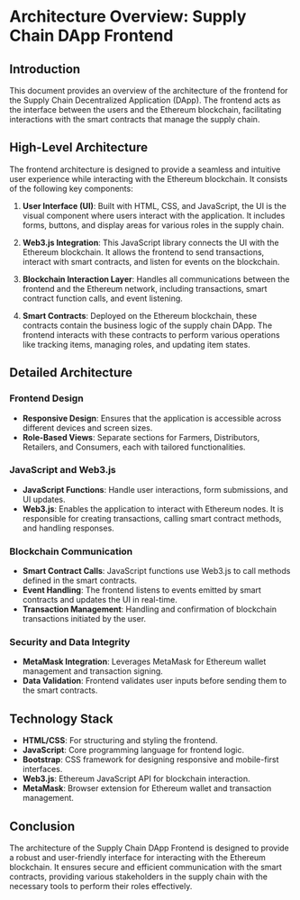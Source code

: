 # Architecture Overview: Supply Chain DApp Frontend

## Introduction

This document provides an overview of the architecture of the frontend for the Supply Chain Decentralized Application (DApp). The frontend acts as the interface between the users and the Ethereum blockchain, facilitating interactions with the smart contracts that manage the supply chain.

## High-Level Architecture

The frontend architecture is designed to provide a seamless and intuitive user experience while interacting with the Ethereum blockchain. It consists of the following key components:

1. **User Interface (UI)**: Built with HTML, CSS, and JavaScript, the UI is the visual component where users interact with the application. It includes forms, buttons, and display areas for various roles in the supply chain.

2. **Web3.js Integration**: This JavaScript library connects the UI with the Ethereum blockchain. It allows the frontend to send transactions, interact with smart contracts, and listen for events on the blockchain.

3. **Blockchain Interaction Layer**: Handles all communications between the frontend and the Ethereum network, including transactions, smart contract function calls, and event listening.

4. **Smart Contracts**: Deployed on the Ethereum blockchain, these contracts contain the business logic of the supply chain DApp. The frontend interacts with these contracts to perform various operations like tracking items, managing roles, and updating item states.

## Detailed Architecture

### Frontend Design

- **Responsive Design**: Ensures that the application is accessible across different devices and screen sizes.
- **Role-Based Views**: Separate sections for Farmers, Distributors, Retailers, and Consumers, each with tailored functionalities.

### JavaScript and Web3.js

- **JavaScript Functions**: Handle user interactions, form submissions, and UI updates.
- **Web3.js**: Enables the application to interact with Ethereum nodes. It is responsible for creating transactions, calling smart contract methods, and handling responses.

### Blockchain Communication

- **Smart Contract Calls**: JavaScript functions use Web3.js to call methods defined in the smart contracts.
- **Event Handling**: The frontend listens to events emitted by smart contracts and updates the UI in real-time.
- **Transaction Management**: Handling and confirmation of blockchain transactions initiated by the user.

### Security and Data Integrity

- **MetaMask Integration**: Leverages MetaMask for Ethereum wallet management and transaction signing.
- **Data Validation**: Frontend validates user inputs before sending them to the smart contracts.

## Technology Stack

- **HTML/CSS**: For structuring and styling the frontend.
- **JavaScript**: Core programming language for frontend logic.
- **Bootstrap**: CSS framework for designing responsive and mobile-first interfaces.
- **Web3.js**: Ethereum JavaScript API for blockchain interaction.
- **MetaMask**: Browser extension for Ethereum wallet and transaction management.

## Conclusion

The architecture of the Supply Chain DApp Frontend is designed to provide a robust and user-friendly interface for interacting with the Ethereum blockchain. It ensures secure and efficient communication with the smart contracts, providing various stakeholders in the supply chain with the necessary tools to perform their roles effectively.
